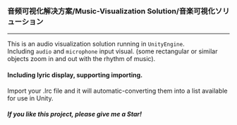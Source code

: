### 音频可视化解决方案/Music-Visualization Solution/音楽可視化ソリューション
---
This is an audio visualization solution running in `UnityEngine`.    
Including `audio` and `microphone` input visual. (some rectangular or similar objects zoom in and out with the rhythm of music).

#### Including lyric display, supporting importing.
Import your .lrc file and it will automatic-converting them into a list available for use in Unity.    
##### If you like this project, please give me a Star!
